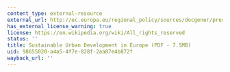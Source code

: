 ```yaml
---
content_type: external-resource
external_url: http://ec.europa.eu/regional_policy/sources/docgener/presenta/urban2009/urban2009_en.pdf
has_external_license_warning: true
license: https://en.wikipedia.org/wiki/All_rights_reserved
status: ''
title: Sustainable Urban Development in Europe (PDF - 7.5MB)
uid: 98655020-a4a5-4f7e-828f-2aa87e4b872f
wayback_url: ''
---
```

